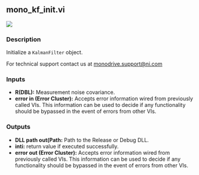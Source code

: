 ## mono_kf_init.vi
<p class="img_container">
<img class="lg_img" src="https://github.com/monoDriveIO/documentation/raw/master/WikiPhotos/LV_client/shared_libraries/mono__kf__initc.png" 
  />
</p>

### Description 
Initialize a `KalmanFilter` object.

For technical support contact us at monodrive.support@ni.com

### Inputs
- **R(DBL):** Measurement noise covariance.
- **error in (Error Cluster):** Accepts error information wired from previously called VIs. This information can be used to decide if any functionality should be bypassed in the event of errors from other VIs.


### Outputs
- **DLL path out(Path:** Path to the Release or Debug DLL.
- **inti:** return value if executed successfully.
- **error out (Error Cluster):** Accepts error information wired from previously called VIs. This information can be used to decide if any functionality should be bypassed in the event of errors from other VIs.

<p>&nbsp;</p>